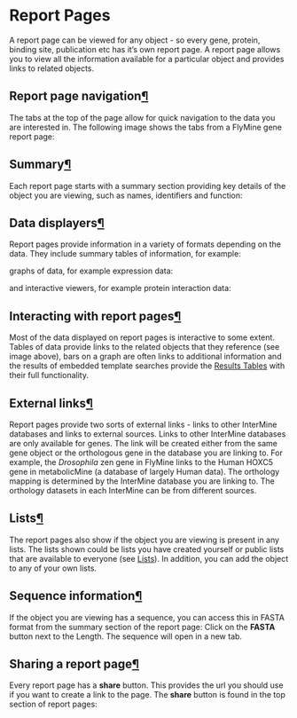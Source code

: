 # Report Pages

A report page can be viewed for any object - so every gene, protein, binding site, publication etc has it’s own report page. A report page allows you to view all the information available for a particular object and provides links to related objects.

## Report page navigation[¶]()

The tabs at the top of the page allow for quick navigation to the data you are interested in. The following image shows the tabs from a FlyMine gene report page:

## Summary[¶]()

Each report page starts with a summary section providing key details of the object you are viewing, such as names, identifiers and function:

## Data displayers[¶]()

Report pages provide information in a variety of formats depending on the data. They include summary tables of information, for example:

graphs of data, for example expression data:

and interactive viewers, for example protein interaction data:

## Interacting with report pages[¶]()

Most of the data displayed on report pages is interactive to some extent. Tables of data provide links to the related objects that they reference \(see image above\), bars on a graph are often links to additional information and the results of embedded template searches provide the [Results Tables](https://flymine.readthedocs.io/en/latest/results-tables/Documentationresultstables.html#resultstables) with their full functionality.

## External links[¶]()

Report pages provide two sorts of external links - links to other InterMine databases and links to external sources. Links to other InterMine databases are only available for genes. The link will be created either from the same gene object or the orthologous gene in the database you are linking to. For example, the _Drosophila_ zen gene in FlyMine links to the Human HOXC5 gene in metabolicMine \(a database of largely Human data\). The orthology mapping is determined by the InterMine database you are linking to. The orthology datasets in each InterMine can be from different sources.

## Lists[¶]()

The report pages also show if the object you are viewing is present in any lists. The lists shown could be lists you have created yourself or public lists that are available to everyone \(see [Lists](https://flymine.readthedocs.io/en/latest/lists/overview/Documentationlists.html#lists)\). In addition, you can add the object to any of your own lists.

## Sequence information[¶]()

If the object you are viewing has a sequence, you can access this in FASTA format from the summary section of the report page: Click on the **FASTA** button next to the Length. The sequence will open in a new tab.

## Sharing a report page[¶]()

Every report page has a **share** button. This provides the url you should use if you want to create a link to the page. The **share** button is found in the top section of report pages:

